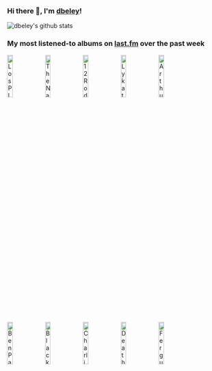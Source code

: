 ### Hi there 👋, I'm [dbeley](https://dbeley.ovh/en)!

![dbeley's github stats](https://github-readme-stats.vercel.app/api?username=dbeley)

### My most listened-to albums on [last.fm](https://www.last.fm/user/d_beley) over the past week

[<img src='https://lastfm.freetls.fastly.net/i/u/300x300/67d1b2e0094540a9c03f801a5841122d.png' width='16%' height='16%' alt='Los Planetas - Una semana en el motor de un autobús'>](https://www.last.fm/music/los%2bplanetas/una%2bsemana%2ben%2bel%2bmotor%2bde%2bun%2bautob%25c3%25bas)&nbsp;
[<img src='https://lastfm.freetls.fastly.net/i/u/300x300/1718c111d11bce147b42e6ec6b922414.jpg' width='16%' height='16%' alt='The National - Boxer'>](https://www.last.fm/music/the%2bnational/boxer)&nbsp;
[<img src='https://lastfm.freetls.fastly.net/i/u/300x300/b35aca2f5dfcd3497085d7ad79932d5e.jpg' width='16%' height='16%' alt='12 Rods - Split Personalities'>](https://www.last.fm/music/12%2brods/split%2bpersonalities)&nbsp;
[<img src='https://lastfm.freetls.fastly.net/i/u/300x300/d7e681f8d31de18401319eb84ac3521e.jpg' width='16%' height='16%' alt='Lykathea Aflame - Elvenefris'>](https://www.last.fm/music/lykathea%2baflame/elvenefris)&nbsp;
[<img src='https://lastfm.freetls.fastly.net/i/u/300x300/efae0076093d4a0ccadcbe7b8e4276a3.png' width='16%' height='16%' alt='Arthur Russell - Calling Out of Context'>](https://www.last.fm/music/arthur%2brussell/calling%2bout%2bof%2bcontext)&nbsp;
<br>
[<img src='https://lastfm.freetls.fastly.net/i/u/300x300/440ecca180b7ef44e738db0fc93e7d18.jpg' width='16%' height='16%' alt='Ben Paterson - That Old Feeling'>](https://www.last.fm/music/ben%2bpaterson/that%2bold%2bfeeling)&nbsp;
[<img src='https://lastfm.freetls.fastly.net/i/u/300x300/fd78ddd9aa164b158461dd040acd4f6a.jpg' width='16%' height='16%' alt='Black Kray - CRACK CLOUD$ OVER ARTS KITCHEN'>](https://www.last.fm/music/black%2bkray/crack%2bcloud%2524%2bover%2barts%2bkitchen)&nbsp;
[<img src='https://lastfm.freetls.fastly.net/i/u/300x300/7258be9626654f4b8e9e8e410660a05c.jpg' width='16%' height='16%' alt='Charlie Haden with Michael Brecker - American Dreams'>](https://www.last.fm/music/charlie%2bhaden%2bwith%2bmichael%2bbrecker/american%2bdreams)&nbsp;
[<img src='https://lastfm.freetls.fastly.net/i/u/300x300/3c9e7fdb97214aefca5a964c6c1240dc.jpg' width='16%' height='16%' alt='Death Grips - The Powers That B'>](https://www.last.fm/music/death%2bgrips/the%2bpowers%2bthat%2bb)&nbsp;
[<img src='https://lastfm.freetls.fastly.net/i/u/300x300/39c8136eb4a0bac5c5da45c3c732b57f.jpg' width='16%' height='16%' alt='Fergus McCreadie - Forest Floor'>](https://www.last.fm/music/fergus%2bmccreadie/forest%2bfloor)&nbsp;
<br>
